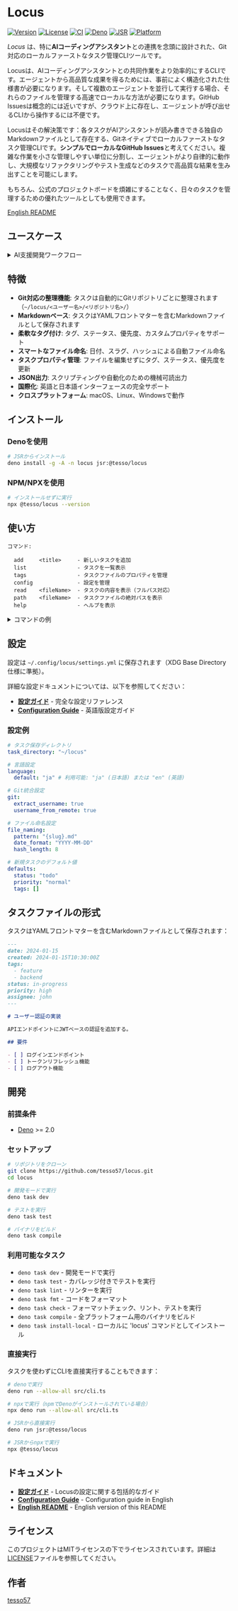 # Locus

[![Version](https://img.shields.io/badge/version-0.1.7-blue.svg)](https://github.com/tesso57/locus)
[![License](https://img.shields.io/badge/license-MIT-green.svg)](LICENSE)
[![CI](https://github.com/tesso57/locus/actions/workflows/ci.yml/badge.svg)](https://github.com/tesso57/locus/actions/workflows/ci.yml)
[![Deno](https://img.shields.io/badge/Deno-2.x-000000?logo=deno)](https://deno.com)
[![JSR](https://jsr.io/badges/@tesso/locus)](https://jsr.io/@tesso/locus)
[![Platform](https://img.shields.io/badge/platform-macOS%20%7C%20Linux%20%7C%20Windows-lightgrey)](https://github.com/tesso57/locus)

_Locus_ は、特に**AIコーディングアシスタント**との連携を念頭に設計された、Git対応のローカルファーストなタスク管理CLIツールです。

Locusは、AIコーディングアシスタントとの共同作業をより効率的にするCLIです。エージェントから高品質な成果を得るためには、事前によく構造化された仕様書が必要になります。そして複数のエージェントを並行して実行する場合、それらのファイルを管理する高速でローカルな方法が必要になります。GitHub Issuesは概念的には近いですが、クラウド上に存在し、エージェントが呼び出せるCLIから操作するには不便です。

Locusはその解決策です：各タスクがAIアシスタントが読み書きできる独自のMarkdownファイルとして存在する、Gitネイティブでローカルファーストなタスク管理CLIです。**シンプルでローカルなGitHub Issues**と考えてください。複雑な作業を小さな管理しやすい単位に分割し、エージェントがより自律的に動作し、大規模なリファクタリングやテスト生成などのタスクで高品質な結果を生み出すことを可能にします。

もちろん、公式のプロジェクトボードを煩雑にすることなく、日々のタスクを管理するための優れたツールとしても使用できます。

[English README](../README.md)

## ユースケース

<details>
<summary>AI支援開発ワークフロー</summary>

_Locus_ はAI支援開発ワークフローに最適です。複雑な作業を明確に定義された一連のタスクに分割することで、AIに大規模または反復的な作業をより効果的に実行させることができます。

_Locus_ とAIアシスタントを使用したテストファイル生成の一般的なワークフローは次のとおりです：

### 1. タスクテンプレートの作成

まず、タスクの汎用テンプレートを作成します。このテンプレートには `$FILE_NAME` のようなプレースホルダーを含めることができます。

**`test_template.md`**:

```markdown
# $FILE_NAME のテストを作成

- [ ] `docs/testing.md` を読んで、テスト戦略を理解する
- [ ] リポジトリ全体をスキャンして、プロジェクトのコンテキストを把握する
- [ ] `$FILE_NAME` のコードを読んで、その責務と目的を理解する
- [ ] 上記に基づいて、`$FILE_NAME` の新しいテストファイルを作成する
- [ ] ファイル内の各関数について、正常系とエッジケースのテストケースを作成する
- [ ] `docs/testing.md` の観点から作成したテストをレビューし、改善する
- [ ] 最後に、`gh` コマンドを使用してプルリクエストを作成する
```

### 2. _Locus_ でタスクを一括生成

次に、シンプルなシェルスクリプトを使用して、対象としたいすべてのファイルに対してタスクを生成します。

```bash
# srcディレクトリ内のすべての.tsファイルに対してタスクを生成
for FILE in src/**/*.ts; do
  # テンプレート内のプレースホルダーを実際のファイル名に置換
  TASK_BODY=$(sed "s/\\$FILE_NAME/$FILE/g" test_template.md)
  
  # --bodyオプションを使用して`locus add`でタスクを作成
  locus add "$FILE のテストを作成" --tags test,autogen --body "$TASK_BODY"
done
```

### 3. エージェントにタスクを提供

これで明確に定義されたタスクのリストができました。これらを一つずつお好みのAIエージェントに渡すことができます。

```bash
# 特定のタスクの内容を取得し、エージェントにパイプ
locus read "src-services-user-service.ts-のテストを作成" | your-ai-agent
```

この方法により、AIエージェントに実行ごとに狭く明確に定義されたスコープを提供でき、出力の一貫性と信頼性の向上に役立ちます。

</details>

## 特徴

- **Git対応の整理機能**: タスクは自動的にGitリポジトリごとに整理されます（`~/locus/<ユーザー名>/<リポジトリ名>/`）
- **Markdownベース**: タスクはYAMLフロントマターを含むMarkdownファイルとして保存されます
- **柔軟なタグ付け**: タグ、ステータス、優先度、カスタムプロパティをサポート
- **スマートなファイル命名**: 日付、スラグ、ハッシュによる自動ファイル命名
- **タスクプロパティ管理**: ファイルを編集せずにタグ、ステータス、優先度を更新
- **JSON出力**: スクリプティングや自動化のための機械可読出力
- **国際化**: 英語と日本語インターフェースの完全サポート
- **クロスプラットフォーム**: macOS、Linux、Windowsで動作

## インストール

### Denoを使用

```bash
# JSRからインストール
deno install -g -A -n locus jsr:@tesso/locus
```

### NPM/NPXを使用

```bash
# インストールせずに実行
npx @tesso/locus --version
```

## 使い方

```
コマンド:

  add     <title>     - 新しいタスクを追加
  list                - タスクを一覧表示
  tags                - タスクファイルのプロパティを管理
  config              - 設定を管理
  read    <fileName>  - タスクの内容を表示（フルパス対応）
  path    <fileName>  - タスクファイルの絶対パスを表示
  help                - ヘルプを表示
```

<details>
<summary>コマンドの例</summary>

### 新しいタスクの追加

```bash
# 基本的な使い方
locus add "認証バグの修正"

# コマンド置換を使用して本文を追加
TASK_BODY="JWTトークンの検証を修正する必要があります"
locus add "認証バグの修正" --body "$TASK_BODY"

# 本文を直接指定
locus add "バグ修正" --body "バグ修正の詳細"

# タグとプロパティを指定
locus add "ダークモードの実装" --tags ui,feature --priority high --status in-progress

# Gitコンテキストなしでタスクを作成
locus add "個人的なタスク" --no-git

# タスク情報をJSONとして出力
locus add "新機能" --json
```

### タスクの一覧表示

```bash
# 現在のリポジトリのタスクを表示
locus list

# ステータスでフィルタリング
locus list --status todo
locus list --status in-progress
locus list --status done

# 優先度でフィルタリング
locus list --priority high
locus list --priority normal
locus list --priority low

# タグでフィルタリング
locus list --tags bug,critical

# タスクをソート
locus list --sort created    # 作成日でソート（デフォルト）
locus list --sort status     # ステータスでソート
locus list --sort priority   # 優先度でソート
locus list --sort title      # タイトルでソート

# リポジトリごとにグループ化
locus list --group-by-repo

# 詳細表示
locus list --detail

# 全リポジトリのタスクを表示
locus list --all

# JSONとして出力
locus list --json
```

### tagsコマンドでタスクプロパティを管理

```bash
# すべてのタスクファイルを一覧表示
locus tags list

# 特定のファイルのプロパティを表示
locus tags list "fix-auth-bug"

# 特定のプロパティを取得
locus tags get "fix-auth-bug" status

# プロパティを設定/更新
locus tags set "fix-auth-bug" status done
locus tags set "fix-auth-bug" priority high

# プロパティを削除
locus tags rm "fix-auth-bug" assignee

# すべてのプロパティをクリア
locus tags clear "fix-auth-bug"
```

### タスク内容を読む

```bash
# タスクファイルを読む（長い内容は自動的にページャーで表示）
locus read "fix-auth-bug"

# 生のMarkdownを表示（フロントマター含む）
locus read "implement-dark-mode" --raw

# ページャーなしで表示
locus read "update-readme" --pager never

# 特定のページャーを使用
locus read "long-task" --pager less

# 色付き出力を無効化
locus read "task" --no-color

# スクリプティング用にJSONとして出力
locus read "add-tests" --json

# 絶対パスで読む
locus read /path/to/task.md
```

### タスクファイルパスを検索

```bash
# タスクの絶対パスを取得
locus path "fix-auth-bug"

# すべてのリポジトリからタスクを検索
locus path "implement-feature" --all

# 部分的なファイル名やタイトルで検索
locus path "auth"  # 名前やタイトルに"auth"を含むファイルを検索

# 追加のメタデータと共にJSONで出力
locus path "task-name" --json

# Gitコンテキストなしで動作
locus path "task" --no-git

# スクリプトや他のコマンドで使用
cat $(locus path "my-task")
editor $(locus path "todo-task")
```

### 設定

```bash
# 現在の設定を表示
locus config show
locus config show --json  # JSON出力

# 設定ファイルパスを表示
locus config path

# 設定ファイルを初期化
locus config init
locus config init --force  # 既存の設定を上書き
```

### 言語設定

Locusは英語と日本語の両方のインターフェースをサポートしています。言語は複数の方法で設定できます：

```bash
# 環境変数で言語を設定（最優先）
export LOCUS_LANG=en  # または日本語の場合は "ja"
locus add "New task"

# 設定ファイルで言語を設定
locus config init
# ~/.config/locus/settings.yml を編集し、language.default を "en" または "ja" に設定

# 言語検出の優先順位：
# 1. LOCUS_LANG 環境変数
# 2. 設定ファイルの設定
# 3. システムの LANG 環境変数
# 4. デフォルトで日本語 ("ja")
```

### 出力形式

ほとんどのコマンドはスクリプティングや自動化のために `--json` フラグでJSON出力をサポートしています：

```bash
locus add "task" --json
locus list --json
locus read "task" --json
locus path "task" --json
locus config show --json
```

</details>

## 設定

設定は `~/.config/locus/settings.yml` に保存されます（XDG Base Directory仕様に準拠）。

詳細な設定ドキュメントについては、以下を参照してください：

- **[設定ガイド](configuration_ja.md)** - 完全な設定リファレンス
- **[Configuration Guide](configuration.md)** - 英語版設定ガイド

### 設定例

```yaml
# タスク保存ディレクトリ
task_directory: "~/locus"

# 言語設定
language:
  default: "ja" # 利用可能: "ja" (日本語) または "en" (英語)

# Git統合設定
git:
  extract_username: true
  username_from_remote: true

# ファイル命名設定
file_naming:
  pattern: "{slug}.md"
  date_format: "YYYY-MM-DD"
  hash_length: 8

# 新規タスクのデフォルト値
defaults:
  status: "todo"
  priority: "normal"
  tags: []
```

## タスクファイルの形式

タスクはYAMLフロントマターを含むMarkdownファイルとして保存されます：

```markdown
---
date: 2024-01-15
created: 2024-01-15T10:30:00Z
tags:
  - feature
  - backend
status: in-progress
priority: high
assignee: john
---

# ユーザー認証の実装

APIエンドポイントにJWTベースの認証を追加する。

## 要件

- [ ] ログインエンドポイント
- [ ] トークンリフレッシュ機能
- [ ] ログアウト機能
```

## 開発

### 前提条件

- [Deno](https://deno.com/) >= 2.0

### セットアップ

```bash
# リポジトリをクローン
git clone https://github.com/tesso57/locus.git
cd locus

# 開発モードで実行
deno task dev

# テストを実行
deno task test

# バイナリをビルド
deno task compile
```

### 利用可能なタスク

- `deno task dev` - 開発モードで実行
- `deno task test` - カバレッジ付きでテストを実行
- `deno task lint` - リンターを実行
- `deno task fmt` - コードをフォーマット
- `deno task check` - フォーマットチェック、リント、テストを実行
- `deno task compile` - 全プラットフォーム用のバイナリをビルド
- `deno task install-local` - ローカルに 'locus' コマンドとしてインストール

### 直接実行

タスクを使わずにCLIを直接実行することもできます：

```bash
# denoで実行
deno run --allow-all src/cli.ts

# npxで実行（npmでDenoがインストールされている場合）
npx deno run --allow-all src/cli.ts

# JSRから直接実行
deno run jsr:@tesso/locus

# JSRからnpxで実行
npx @tesso/locus
```

## ドキュメント

- **[設定ガイド](configuration_ja.md)** - Locusの設定に関する包括的なガイド
- **[Configuration Guide](configuration.md)** - Configuration guide in English
- **[English README](../README.md)** - English version of this README

## ライセンス

このプロジェクトはMITライセンスの下でライセンスされています。詳細は[LICENSE](LICENSE)ファイルを参照してください。

## 作者

[tesso57](https://github.com/tesso57)
